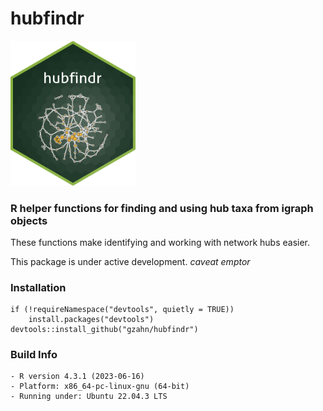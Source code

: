 # hubfindr

<img src="https://github.com/gzahn/hubfindr/blob/main/media/sticker.png" alt="drawing" width="200"/>



### R helper functions for finding and using hub taxa from igraph objects

These functions make identifying and working with network hubs easier.

This package is under active development. *caveat emptor*


### Installation

```
if (!requireNamespace("devtools", quietly = TRUE))
    install.packages("devtools")
devtools::install_github("gzahn/hubfindr")
```

### Build Info

	- R version 4.3.1 (2023-06-16)
	- Platform: x86_64-pc-linux-gnu (64-bit)
	- Running under: Ubuntu 22.04.3 LTS

